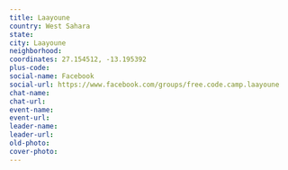 ```yaml
---
title: Laayoune
country: West Sahara
state: 
city: Laayoune
neighborhood: 
coordinates: 27.154512, -13.195392
plus-code:
social-name: Facebook
social-url: https://www.facebook.com/groups/free.code.camp.laayoune
chat-name:
chat-url:
event-name:
event-url:
leader-name:
leader-url:
old-photo: 
cover-photo:
---
```

